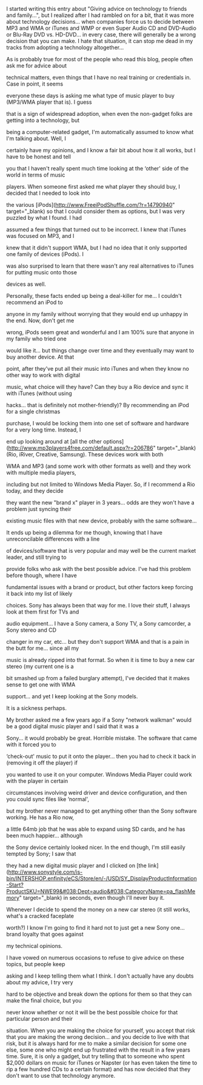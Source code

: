 I started writing this entry about "Giving advice on technology to friends and family...", but I realized after I had rambled on for a bit, that it was more about technology decisions... when companies force us to decide between MP3 and WMA or iTunes and WMP or even Super Audio CD and DVD-Audio or Blu-Ray DVD vs. HD-DVD... in every case, there will generally be a wrong decision that you can make. I hate that situation, it can stop me dead in my tracks from adopting a technology altogether...

As is probably true for most of the people who read this blog, people often ask me for advice about

technical matters, even things that I have no real training or credentials in. Case in point, it seems

everyone these days is asking me what type of music player to buy (MP3/WMA player that is). I guess

that is a sign of widespread adoption, when even the non-gadget folks are getting into a technology, but

being a computer-related gadget, I'm automatically assumed to know what I'm talking about. Well, I

certainly have my opinions, and I know a fair bit about how it all works, but I have to be honest and tell

you that I haven't really spent much time looking at the &#8216;other' side of the world in terms of music

players. When someone first asked me what player they should buy, I decided that I needed to look into

the various [iPods](http://www.FreeiPodShuffle.com/?r=14790940" target="_blank) so that I could consider them as options, but I was very puzzled by what I found. I had

assumed a few things that turned out to be incorrect. I knew that iTunes was focused on MP3, and I

knew that it didn't support WMA, but I had no idea that it only supported one family of devices (iPods). I

was also surprised to learn that there wasn't any real alternatives to iTunes for putting music onto those

devices as well.

Personally, these facts ended up being a deal-killer for me... I couldn't recommend an iPod to

anyone in my family without worrying that they would end up unhappy in the end. Now, don't get me

wrong, iPods seem great and wonderful and I am 100% sure that anyone in my family who tried one

would like it... but things change over time and they eventually may want to buy another device. At that

point, after they've put all their music into iTunes and when they know no other way to work with digital

music, what choice will they have? Can they buy a Rio device and sync it with iTunes (without using

hacks... that is definitely not mother-friendly)? By recommending an iPod for a single christmas

purchase, I would be locking them into one set of software and hardware for a very long time. Instead, I

end up looking around at [all the other options](http://www.mp3players4free.com/default.aspx?r=206786" target="_blank) (Rio, iRiver, Creative, Samsung). These devices work with both

WMA and MP3 (and some work with other formats as well) and they work with multiple media players,

including but not limited to Windows Media Player. So, if I recommend a Rio today, and they decide

they want the new "brand x" player in 3 years... odds are they won't have a problem just syncing their

existing music files with that new device, probably with the same software...

It ends up being a dilemma for me though, knowing that I have unreconcilable differences with a line

of devices/software that is very popular and may well be the current market leader, and still trying to

provide folks who ask with the best possible advice. I've had this problem before though, where I have

fundamental issues with a brand or product, but other factors keep forcing it back into my list of likely

choices. Sony has always been that way for me. I love their stuff, I always look at them first for TVs and

audio equipment... I have a Sony camera, a Sony TV, a Sony camcorder, a Sony stereo and CD

changer in my car, etc... but they don't support WMA and that is a pain in the butt for me... since all my

music is already ripped into that format. So when it is time to buy a new car stereo (my current one is a

bit smashed up from a failed burglary attempt), I've decided that it makes sense to get one with WMA

support... and yet I keep looking at the Sony models.

It is a sickness perhaps.

My brother asked me a few years ago if a Sony "network walkman" would be a good digital music player and I said that it was a

Sony... it would probably be great. Horrible mistake. The software that came with it forced you to

&#8216;check-out' music to put it onto the player... then you had to check it back in (removing it off the player) if

you wanted to use it on your computer. Windows Media Player could work with the player in certain

circumstances involving weird driver and device configuration, and then you could sync files like &#8216;normal',

but my brother never managed to get anything other than the Sony software working. He has a Rio now,

a little 64mb job that he was able to expand using SD cards, and he has been much happier... although

the Sony device certainly looked nicer. In the end though, I'm still easily tempted by Sony; I saw that

they had a new digital music player and I clicked on [the link](http://www.sonystyle.com/is-bin/INTERSHOP.enfinity/eCS/Store/en/-/USD/SY_DisplayProductInformation-Start?ProductSKU=NWE99&#038;Dept=audio&#038;CategoryName=pa_flashMemory" target="_blank) in seconds, even though I'll never buy it.

Whenever I decide to spend the money on a new car stereo (it still works, what's a cracked faceplate

worth?) I know I'm going to find it hard not to just get a new Sony one... brand loyalty that goes against

my technical opinions.

I have vowed on numerous occasions to refuse to give advice on these topics, but people keep

asking and I keep telling them what I think. I don't actually have any doubts about my advice, I try very

hard to be objective and break down the options for them so that they can make the final choice, but you

never know whether or not it will be the best possible choice for that particular person and their

situation. When you are making the choice for yourself, you accept that risk that you are making the wrong decision... and you decide to live with that risk, but it is always hard for me to make a similar decision for some one else, some one who might end up frustrated with the result in a few years time. Sure, it is only a gadget, but try telling that to someone who spent $2,000 dollars on music for iTunes or Napster (or has even taken the time to rip a few hundred CDs to a certain format) and has now decided that they don't want to use that technology anymore.